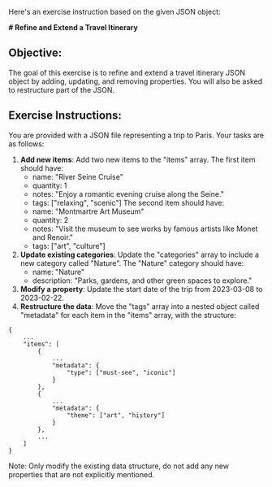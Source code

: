 Here's an exercise instruction based on the given JSON object:

**# Refine and Extend a Travel Itinerary**

## Objective:
The goal of this exercise is to refine and extend a travel itinerary JSON object by adding, updating, and removing properties. You will also be asked to restructure part of the JSON.

## Exercise Instructions:

You are provided with a JSON file representing a trip to Paris.
Your tasks are as follows:

1. **Add new items**: Add two new items to the "items" array. The first item should have:
	* name: "River Seine Cruise"
	* quantity: 1
	* notes: "Enjoy a romantic evening cruise along the Seine."
	* tags: ["relaxing", "scenic"]
The second item should have:
	* name: "Montmartre Art Museum"
	* quantity: 2
	* notes: "Visit the museum to see works by famous artists like Monet and Renoir."
	* tags: ["art", "culture"]
2. **Update existing categories**: Update the "categories" array to include a new category called "Nature". The "Nature" category should have:
	* name: "Nature"
	* description: "Parks, gardens, and other green spaces to explore."
3. **Modify a property**: Update the start date of the trip from 2023-03-08 to 2023-02-22.
4. **Restructure the data**: Move the "tags" array into a nested object called "metadata" for each item in the "items" array, with the structure:
```
{
    ...
    "items": [
        {
            ...
            "metadata": {
                "type": ["must-see", "iconic"]
            }
        },
        {
            ...
            "metadata": {
                "theme": ["art", "history"]
            }
        },
        ...
    ]
}
```
Note: Only modify the existing data structure, do not add any new properties that are not explicitly mentioned.